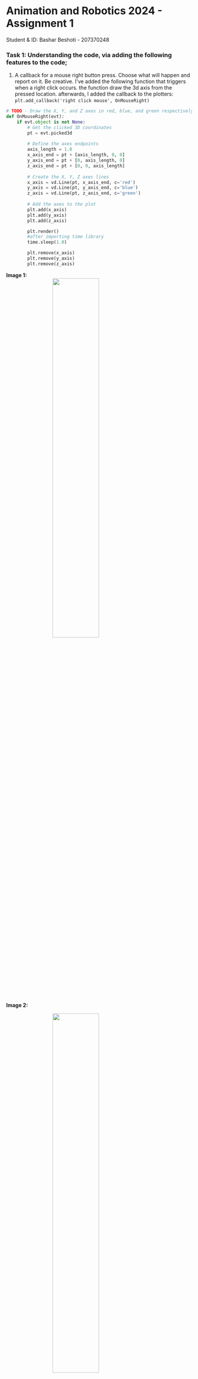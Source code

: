 # Animation and Robotics 2024 - Assignment 1


Student & ID: Bashar Beshoti - 207370248


### Task 1: Understanding the code, via adding the following features to the code; 
1. A callback for a mouse right button press. Choose what will happen and report on it. Be creative.
I've added the following function that triggers when a right click occurs. the function draw the 3d axis from the pressed location. afterwards, I added the callback to the plotters: `plt.add_callback('right click mouse', OnMouseRight)`

```py
# TODO - Draw the X, Y, and Z axes in red, blue, and green respectively upon right-clicking
def OnMouseRight(evt):
    if evt.object is not None:
        # Get the clicked 3D coordinates
        pt = evt.picked3d
        
        # Define the axes endpoints
        axis_length = 1.0
        x_axis_end = pt + [axis_length, 0, 0]
        y_axis_end = pt + [0, axis_length, 0]
        z_axis_end = pt + [0, 0, axis_length]
        
        # Create the X, Y, Z axes lines
        x_axis = vd.Line(pt, x_axis_end, c='red')
        y_axis = vd.Line(pt, y_axis_end, c='blue')
        z_axis = vd.Line(pt, z_axis_end, c='green')
        
        # Add the axes to the plot
        plt.add(x_axis)
        plt.add(y_axis)
        plt.add(z_axis)

        plt.render()
        #after importing time library
        time.sleep(1.0)

        plt.remove(x_axis)
        plt.remove(y_axis)
        plt.remove(z_axis)   

```

__Image 1:__
<img src="images/Axis_1.png" width=50% height=50% style="display: block; margin: 0 auto;">


__Image 2:__

<img src="images/Axis_2.png" width=50% height=50% style="display: block; margin: 0 auto;">


2. Adding a graph of the function values on the path (the numpy array Xi) such that the graph should sync update as the path extends Using `vedo.plot` and report what happened.Then, then using `vedo.plot.clone2d` to fix it.

As it is mentioned above, To create a graph that updates sync upon path extending. There is a need to remove the old version with each rendered frame consistiously, preventing a double plots appear on the spot.
```py
# TODO - Update the function graph with the new path
def update_function_graph():
    global function_graph,old_graph
    if len(Xi) >= 1:
        if old_graph:
            plt.remove(old_graph)
        # x_values = np.arange(len(Xi))
        # 3D PROJECTION
        function_graph = plot(function_values, title="Function Values on Path", xlabel="Points", ylabel="Gradient Step Value", c='red') 
        # 2D PROJECTION 
        function_graph = function_graph.clone2d() 
        old_graph = function_graph
        plt.add(old_graph)
    else:
        function_graph = None
```
1. Without clone2d:
Image 1 :
<img src="images/Graph Realtime 3D 2.png" width=50% height=50% style="display: block; margin: 0 auto;">
Image 2 :
<img src="images/Graph Realtime 3D.png" width=50% height=50% style="display: block; margin: 0 auto;">

The plot is created in a 3d model object therefore resulting in a graph updates in realtime within path extends projected in the three main axis (x,y,z).

2. With clone2d:
GIF : 
<img src="images/Graph Realtime updating.gif" width=100% height=100% style="display: block; margin: 0 auto;">

Through `clone2d()` call to the function, it shifts the graph from 3d to 2d plane projection which is a transformation that converts the 3D surface into a 2D representation as XY plane.

<!-- pagebreak -->

### Task 2: Optimize
The code includes rudimentary optimization functions.
1. Change the code such that the mouse does not cause a path to form anymore. Do not remove the path code yet, as it will be used to plot the progression of the optimization. <font color="green">✓</font>

2. Add a left mouse button click callback that, when clicked on the surface or the plane under it, clears the path and sets the current optimization candidate to that position.<font color="green">✓</font>

```py
def OnMouseLeft(evt):
    global Xi, objective_values, selected_point, Xi_gradient, Xi_newton, DoubleGraphVisiblie,old_graph, function_graph
    if evt.actor and evt.picked3d is None:
        return
    
    reset()
    pt = evt.picked3d
    X = np.array([pt[0], pt[1], objective([pt[0], pt[1]])])
    Xi = np.append(Xi, [X], axis=0)
    Xi_gradient = np.append(Xi_gradient, [X], axis=0)
    Xi_newton = np.append(Xi_newton, [X], axis=0)
    if len(Xi) > 1:               # need at least two points to compute a distance
        txt = (
        f"X:  {vd.precision(X,2)}\n"
        f"dX: {vd.precision(Xi[-1,0:2] - Xi[-2,0:2],2)}\n"
        f"dE: {vd.precision(Xi[-1,2] - Xi[-2,2],2)}\n"
            )
    else:
        txt = f"X: {vd.precision(X,2)}"    
    msg.text(txt)
    selected_point = np.array([pt[0], pt[1]])
    objective_values.append(objective(selected_point))
    newton.append(objective(selected_point))
    gradient_descent.append(objective(selected_point))
    print(f"Selected point: {selected_point}")
    plt.add(vd.Point(selected_point,r=8, c="blue"))
    plt.add(vd.Point(pt,r=8, c="blue"))
    plt.render() 
```        

3. Add a button that runs a single gradient descent step and updates the path (the last point in the path should be the last candidate)
Adding Button To The Plotter that triggers a `GradientDescentStep` function upon clicking. <font color="green">✓</font>

The Button :
```py
# TODO - Adding a Gradient Descent Step button
GradientDescentButton = plt.add_button(GradientDescentStep,
    pos=(0.1, 0.5),   # x,y fraction from bottom left corner
    states=["Gradient Descent"],
    c="w",     # font color for each state
    bc="dg"  # background color for each state
)
```
`GradientDescentStep` Function : 

```py
def GradientDescentStep(obj, ename):
    global Xi, objective_values, DoubleGraphVisiblie, selected_point
    temp = selected_point
    # If no point is selected, return
    if len(Xi) < 1 or selected_point is None:
        print("Please select a point on the surface first")
        return
    
    # If a point is selected, run a single gradient descent step
    selected_point = Xi[-1][:2]
    X = optimize(objective, selected_point, gradient_direction, tol=1e-6, iter_max=1)
    value = objective([X[0], X[1]])
    Xi = np.append(Xi, [[X[0], X[1], value]], axis=0)
    objective_values.append(value)
    # adding a visual arrow to show the step
    plt.add(vd.Arrow(Xi[-2,:], Xi[-1,:], s = 0.001, c='green'))
    # selected_point = Xi[-1][:2]
    update_function_graph()
    DoubleGraphVisiblie = False
    selected_point = temp

```

4. Add a button that runs a single Newton's step.
Adding Button To The Plotter that triggers a `NewtonsStep` function upon clicking. <font color="green">✓</font>

The Button :
```py
# TODO - Adding a Newton Step button
NewtonButton = plt.add_button(NewtonsStep,
    pos=(0.1, 0.57),   # x,y fraction from bottom left corner
    states=["Newton's Step"],
    c="w",     # font color for each state
    bc="dg"  # background color for each state
)
```


`NewtonsStep` Function : 

```py
def NewtonsStep(obj, ename):
    global Xi, objective_values, DoubleGraphVisiblie, selected_point
    temp = selected_point
    # If no point is selected, return
    if len(Xi) < 1 or selected_point is None:
        print("Please select a point on the surface first")
        return
    
    # If a point is selected, run a single gradient descent step
    selected_point = Xi[-1][:2]
    X = optimize(objective, selected_point, Newton_direction, tol=1e-6, iter_max=1)
    value = objective([X[0], X[1]])
    Xi = np.append(Xi, [[X[0], X[1], value]], axis=0)
    objective_values.append(value)
    print(objective_values)
    # adding a visual arrow to show the step
    # create if statment that checks if the new point is not outside the surface
    if value < objective(selected_point):
        plt.add(vd.Arrow(Xi[-2,:], Xi[-1,:], s = 0.001, c='green')).render()
    else:
        plt.remove(vd.Arrow(Xi[-2,:], Xi[-1,:], s = 0.001, c='green'))
    plt.add(vd.Arrow(Xi[-2,:], Xi[-1,:], s = 0.001, c='green')).render()
    # selected_point = Xi[-1][:2]
    update_function_graph()
    DoubleGraphVisiblie = False
    selected_point = temp

```

<img src="images/Buttons.png" width=50% height=50% style="display: block; margin: 0 auto;">



5. Don't forget the graph from the previous task. It should still be visible and show the values of the objective along the path. Attach a few pictures to the report and explain what they show.

- __Gradient Descent:__
<img src="images/GradientDescentRun.png" width=50% height=50% style="display: block; margin: 0 auto;">
<img src="images/GradientDescentRun_cut.png" width=50% height=50% style="display: block; margin: 0 auto;">


- __Explaination:__
After Running the code, i chose `Selected_point = (0.54, 2.0, 0.9)` which display on screen with two blue dots. one on the selected plot and other is on the plot in z=0 the lower "plot". after few clicks on the `GradientDescentButton`. it reached to an end point where he found the minimum nearby through __Gradient Descent Approach__. 

GIF :
<img src="images/GradientDescent.gif" width=100% height=100% style="display: block; margin: 0 auto;">

- __Newton Approach:__

<img src="images/NewtonRun.png" width=50% height=50% style="display: block; margin: 0 auto;">

<img src="images/NewtonRun2.png" width=50% height=50% style="display: block; margin: 0 auto;">
<img src="images/NewtonRun_cut.png" width=50% height=50% style="display: block; margin: 0 auto;">


- __Explaination:__

After performing the code with `Selected_point = (0.57, 2.1, 0.85)` in the picture 2 which display on screen with two blue dots. one on the selected plot and other is on the plot in z=0 the lower "plot". after few clicks on the `NewtonButton`. it reached to an end point where he found the minimum nearby through __Newton Approach__.However. it's not always functioning as supposed to be and that is due to non-positive value of f(x)'' leads to inaccuracy and sometimes to bugs. but i managed with an additional if statment to reduce it's occurance.

GIF:
<img src="images/Newton.gif" width=100% height=100% style="display: block; margin: 0 auto;">

### Task 3: Evaluate
We regularly need to know which method performs better. To test this, we need to compare methods in terms of speed and convergence rate.

1. Change the code such that is maintains two paths, one for gradient descent steps and one for Newton steps. when pressing with the gradient or Newton's button, it will only advance the appropriate one. In addition, the plot of the objective should present both paths. <font color="green">✓</font>
Spliting Into Two Methods : 



<img src="images/FullImage.png" width=70% height=70% style="display: block; margin: 0 auto;"></br>

An inialized `DoubleGraphVisiblie![alt text](image.png) = False` boolean variable that is set true only if it is clicked on __Activate Gradient Descent and Newton's Step__ Button. When it is changed to true, the function `BothStep` take action of computation over Gradient & Newton Step together along to the current path after it is continiously conducted through __Left Mouse Press__. Eventually, creating a plot with two graphs in plot; <font color="red"><b>Gradient Step</b></font> and <font color="blue"><b>Newton Step</b></font>


<img src="images/DoubleGraph_new.png" width=50% height=50% style="display: block; margin: 0 auto;">

```py
# TODO - Adding a Gradient Descent and Newton's Step button
BothButton = plt.add_button(BothStep,
    pos=(0.5, 0.9),   # x,y fraction from bottom left corner
    states=["Activate Gradient Descent and Newton's Step"],
    c="w",     # font color for each state
    bc="dg"  # background color for each state
)
```

whereas `BothStep` & `update_Double_graph` function is :
```py
# 5. Add a button to run a single Gradient Descet & Newton's step
def BothStep(obj, ename):
    global Xi_gradient,Xi_newton, gradient_descent,newton, DoubleGraphVisiblie, selected_point
    # If no point is selected, return
    if len(Xi) < 1 or selected_point is None:
        print("Please select a point on the surface first")
        return
    DoubleGraphVisiblie = True
    # If a point is selected, run a single gradient descent step    
    X_gradient = optimize(objective, Xi_gradient[-1][:2], gradient_direction, tol=1e-6, iter_max=1)
    gradient_value = objective([X_gradient[0], X_gradient[1]])
    gradient_descent.append(gradient_value)
    # if a point is selected, run a single Newton's step
    X_newton = optimize(objective, Xi_newton[-1][:2], Newton_direction, tol=1e-6, iter_max=1)
    Newton_value = objective([X_newton[0], X_newton[1]])
    newton.append(Newton_value)
    print(f"Gradient Descent: {gradient_value}, Newton's Step: {Newton_value}")

    Xi_gradient = np.append(Xi_gradient, [[X_gradient[0], X_gradient[1], gradient_value]], axis=0)
    Xi_newton = np.append(Xi_newton, [[X_newton[0], X_newton[1], Newton_value]], axis=0)

    # adding a visual arrow to show the step
    plt.add(vd.Arrow(Xi_gradient[-2,:], Xi_gradient[-1,:], s = 0.001, c='red'))
    plt.add(vd.Arrow(Xi_newton[-2,:], Xi_newton[-1,:], s = 0.001, c='blue'))
    update_Double_graph()

def update_Double_graph():
    
    global function_graph, old_graph, BothGraph, newton, gradient_descent
    if DoubleGraphVisiblie is False:
        return
    
    if len(Xi) >= 1:
        if old_graph:
            plt.remove(old_graph)

        BothGraph = plot(gradient_descent, xlabel="Points", ylabel="Objective Value", c='red')
        BothGraph += plot(newton, xlabel="Points", ylabel="Objective Value", c='blue', like=BothGraph)


        BothGraph = BothGraph.clone2d()
        old_graph = BothGraph
        
        plt.add(old_graph).render()
    else:
        BothGraph = None


```

2. Select several points, and plot the value of the objective after enough iterations are performed such that the is no visible difference between iterations. Put the results in your report. 
<img src="images/EX2.png" width=80% height=80% style="display: block; margin: 0 auto;">
<img src="images/EX3.png" width=80% height=80% style="display: block; margin: 0 auto;">
<img src="images/EX3-ZOOM.png" width=80% height=80% style="display: block; margin: 0 auto;">



3. (Optional) How many iterations are needed? Devise an automatic way to decide when to stop iterating and report on your approach.



4. (Optional) The gradients and Hessians in the code are computed numerically using finite differences. This is a slow but simple way to obtain them. The alternative is to compute them analytically by hand, using basic calculus (or to use automatic differentiation). Write two new functions that compute the gradient and Hessian of the objective analytically and copy the code to your report.



5. (Optional) Measure the time it takes to run the numerical vs. analytical computation.



6. (Optional) The finite different approximation relies on a finite epsilon. Compare the values of the finite difference gradients for different epsilons with the analytical (true) value.